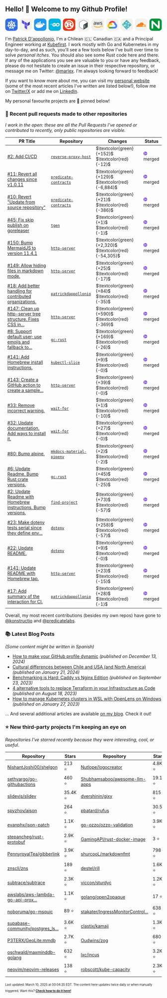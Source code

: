 <!-- DO NOT EDIT THIS FILE DIRECTLY! This file was automatically generated from the tool in this repo. -->

## Hello! :wave: Welcome to my Github Profile!

<p align="center">
  <picture><source media="(prefers-color-scheme: dark)" srcset="images/icons-dark.png"><source media="(prefers-color-scheme: light)" srcset="images/icons-light.png"><img src="images/icons-light.png" alt="Technologies I use"></picture>
</p>

I'm [Patrick D'appollonio](https://www.patrickdap.com), I'm a Chilean 🇨🇱 Canadian 🇨🇦 and a Principal Engineer working at [Kubefirst](https://kubefirst.io). I work mostly with Go and Kubernetes in my day-to-day, and as such, you'll see a few tools below I've built over time to solve *personal itches*. You should also see some Rust code here and there. If any of the applications you see are valuable to you or have any feedback, please do not hesitate to create an issue in their respective repository, or message me on Twitter: [@marlex](https://twitter.com/marlex). I'm always looking forward to feedback!

If you want to know more about me, you can visit my [personal website](https://www.patrickdap.com) (some of the most recent articles I've written are listed below!), follow me on [Twitter/X](https://twitter.com/marlex) or add me on [LinkedIn](https://www.linkedin.com/in/patrickdappollonio/).

My personal favourite projects are :pushpin: pinned below!
### :pencil: Recent pull requests made to other repositories

*I work in the open: these are all the Pull Requests I've opened or contributed to recently, only public repositories are visible.*

| PR Title | Repository | Changes | Status |
| --- | --- | --- | --- |
| [#2: Add CI/CD](https://github.com/patrickdappollonio/reverse-proxy-host/pull/2) | [`reverse-proxy-host`](https://github.com/patrickdappollonio/reverse-proxy-host) | $\textcolor{green}{+152}$ $\textcolor{red}{-12}$ | <picture><source media="(prefers-color-scheme: dark)" srcset="https://raw.githubusercontent.com/patrickdappollonio/patrickdappollonio/refs/heads/main/images/statuses/github-merged.png" width="12" height="12"><source media="(prefers-color-scheme: light)" srcset="https://raw.githubusercontent.com/patrickdappollonio/patrickdappollonio/refs/heads/main/images/statuses/github-merged.png" width="12" height="12"><img src="https://raw.githubusercontent.com/patrickdappollonio/patrickdappollonio/refs/heads/main/images/statuses/github-merged.png" width="12" height="12" alt="merged"></picture> merged |
| [#11: Revert all changes since v1.0.11](https://github.com/predicatelabs/predicate-contracts/pull/11) | [`predicate-contracts`](https://github.com/predicatelabs/predicate-contracts) | $\textcolor{green}{+129}$ $\textcolor{red}{-6,884}$ | <picture><source media="(prefers-color-scheme: dark)" srcset="https://raw.githubusercontent.com/patrickdappollonio/patrickdappollonio/refs/heads/main/images/statuses/github-merged.png" width="12" height="12"><source media="(prefers-color-scheme: light)" srcset="https://raw.githubusercontent.com/patrickdappollonio/patrickdappollonio/refs/heads/main/images/statuses/github-merged.png" width="12" height="12"><img src="https://raw.githubusercontent.com/patrickdappollonio/patrickdappollonio/refs/heads/main/images/statuses/github-merged.png" width="12" height="12" alt="merged"></picture> merged |
| [#10: Revert "Update from source repository"](https://github.com/predicatelabs/predicate-contracts/pull/10) | [`predicate-contracts`](https://github.com/predicatelabs/predicate-contracts) | $\textcolor{green}{+21}$ $\textcolor{red}{-386}$ | <picture><source media="(prefers-color-scheme: dark)" srcset="https://raw.githubusercontent.com/patrickdappollonio/patrickdappollonio/refs/heads/main/images/statuses/github-merged.png" width="12" height="12"><source media="(prefers-color-scheme: light)" srcset="https://raw.githubusercontent.com/patrickdappollonio/patrickdappollonio/refs/heads/main/images/statuses/github-merged.png" width="12" height="12"><img src="https://raw.githubusercontent.com/patrickdappollonio/patrickdappollonio/refs/heads/main/images/statuses/github-merged.png" width="12" height="12" alt="merged"></picture> merged |
| [#45: Fix skip publish on goreleaser](https://github.com/patrickdappollonio/tgen/pull/45) | [`tgen`](https://github.com/patrickdappollonio/tgen) | $\textcolor{green}{+1}$ $\textcolor{red}{-1}$ | <picture><source media="(prefers-color-scheme: dark)" srcset="https://raw.githubusercontent.com/patrickdappollonio/patrickdappollonio/refs/heads/main/images/statuses/github-merged.png" width="12" height="12"><source media="(prefers-color-scheme: light)" srcset="https://raw.githubusercontent.com/patrickdappollonio/patrickdappollonio/refs/heads/main/images/statuses/github-merged.png" width="12" height="12"><img src="https://raw.githubusercontent.com/patrickdappollonio/patrickdappollonio/refs/heads/main/images/statuses/github-merged.png" width="12" height="12" alt="merged"></picture> merged |
| [#150: Bump MermaidJS to version 11.4.1](https://github.com/patrickdappollonio/http-server/pull/150) | [`http-server`](https://github.com/patrickdappollonio/http-server) | $\textcolor{green}{+2,320}$ $\textcolor{red}{-54,305}$ | <picture><source media="(prefers-color-scheme: dark)" srcset="https://raw.githubusercontent.com/patrickdappollonio/patrickdappollonio/refs/heads/main/images/statuses/github-merged.png" width="12" height="12"><source media="(prefers-color-scheme: light)" srcset="https://raw.githubusercontent.com/patrickdappollonio/patrickdappollonio/refs/heads/main/images/statuses/github-merged.png" width="12" height="12"><img src="https://raw.githubusercontent.com/patrickdappollonio/patrickdappollonio/refs/heads/main/images/statuses/github-merged.png" width="12" height="12" alt="merged"></picture> merged |
| [#149: Allow hiding files in markdown mode.](https://github.com/patrickdappollonio/http-server/pull/149) | [`http-server`](https://github.com/patrickdappollonio/http-server) | $\textcolor{green}{+25}$ $\textcolor{red}{-17}$ | <picture><source media="(prefers-color-scheme: dark)" srcset="https://raw.githubusercontent.com/patrickdappollonio/patrickdappollonio/refs/heads/main/images/statuses/github-merged.png" width="12" height="12"><source media="(prefers-color-scheme: light)" srcset="https://raw.githubusercontent.com/patrickdappollonio/patrickdappollonio/refs/heads/main/images/statuses/github-merged.png" width="12" height="12"><img src="https://raw.githubusercontent.com/patrickdappollonio/patrickdappollonio/refs/heads/main/images/statuses/github-merged.png" width="12" height="12" alt="merged"></picture> merged |
| [#18: Add better handling for contributed organizations.](https://github.com/patrickdappollonio/patrickdappollonio/pull/18) | [`patrickdappollonio`](https://github.com/patrickdappollonio/patrickdappollonio) | $\textcolor{green}{+84}$ $\textcolor{red}{-35}$ | <picture><source media="(prefers-color-scheme: dark)" srcset="https://raw.githubusercontent.com/patrickdappollonio/patrickdappollonio/refs/heads/main/images/statuses/github-merged.png" width="12" height="12"><source media="(prefers-color-scheme: light)" srcset="https://raw.githubusercontent.com/patrickdappollonio/patrickdappollonio/refs/heads/main/images/statuses/github-merged.png" width="12" height="12"><img src="https://raw.githubusercontent.com/patrickdappollonio/patrickdappollonio/refs/heads/main/images/statuses/github-merged.png" width="12" height="12" alt="merged"></picture> merged |
| [#147: Clean up http-server tree structure. Fixes CSS in...](https://github.com/patrickdappollonio/http-server/pull/147) | [`http-server`](https://github.com/patrickdappollonio/http-server) | $\textcolor{green}{+590}$ $\textcolor{red}{-369}$ | <picture><source media="(prefers-color-scheme: dark)" srcset="https://raw.githubusercontent.com/patrickdappollonio/patrickdappollonio/refs/heads/main/images/statuses/github-merged.png" width="12" height="12"><source media="(prefers-color-scheme: light)" srcset="https://raw.githubusercontent.com/patrickdappollonio/patrickdappollonio/refs/heads/main/images/statuses/github-merged.png" width="12" height="12"><img src="https://raw.githubusercontent.com/patrickdappollonio/patrickdappollonio/refs/heads/main/images/statuses/github-merged.png" width="12" height="12" alt="merged"></picture> merged |
| [#8: Support default user; use emojis and fallback to...](https://github.com/patrickdappollonio/gc-rust/pull/8) | [`gc-rust`](https://github.com/patrickdappollonio/gc-rust) | $\textcolor{green}{+169}$ $\textcolor{red}{-26}$ | <picture><source media="(prefers-color-scheme: dark)" srcset="https://raw.githubusercontent.com/patrickdappollonio/patrickdappollonio/refs/heads/main/images/statuses/github-merged.png" width="12" height="12"><source media="(prefers-color-scheme: light)" srcset="https://raw.githubusercontent.com/patrickdappollonio/patrickdappollonio/refs/heads/main/images/statuses/github-merged.png" width="12" height="12"><img src="https://raw.githubusercontent.com/patrickdappollonio/patrickdappollonio/refs/heads/main/images/statuses/github-merged.png" width="12" height="12" alt="merged"></picture> merged |
| [#141: Add Homebrew install instructions.](https://github.com/patrickdappollonio/kubectl-slice/pull/141) | [`kubectl-slice`](https://github.com/patrickdappollonio/kubectl-slice) | $\textcolor{green}{+9}$ $\textcolor{red}{-0}$ | <picture><source media="(prefers-color-scheme: dark)" srcset="https://raw.githubusercontent.com/patrickdappollonio/patrickdappollonio/refs/heads/main/images/statuses/github-merged.png" width="12" height="12"><source media="(prefers-color-scheme: light)" srcset="https://raw.githubusercontent.com/patrickdappollonio/patrickdappollonio/refs/heads/main/images/statuses/github-merged.png" width="12" height="12"><img src="https://raw.githubusercontent.com/patrickdappollonio/patrickdappollonio/refs/heads/main/images/statuses/github-merged.png" width="12" height="12" alt="merged"></picture> merged |
| [#143: Create a GitHub action to create a sample...](https://github.com/patrickdappollonio/http-server/pull/143) | [`http-server`](https://github.com/patrickdappollonio/http-server) | $\textcolor{green}{+39}$ $\textcolor{red}{-0}$ | <picture><source media="(prefers-color-scheme: dark)" srcset="https://raw.githubusercontent.com/patrickdappollonio/patrickdappollonio/refs/heads/main/images/statuses/github-merged.png" width="12" height="12"><source media="(prefers-color-scheme: light)" srcset="https://raw.githubusercontent.com/patrickdappollonio/patrickdappollonio/refs/heads/main/images/statuses/github-merged.png" width="12" height="12"><img src="https://raw.githubusercontent.com/patrickdappollonio/patrickdappollonio/refs/heads/main/images/statuses/github-merged.png" width="12" height="12" alt="merged"></picture> merged |
| [#33: Remove incorrect warning.](https://github.com/patrickdappollonio/wait-for/pull/33) | [`wait-for`](https://github.com/patrickdappollonio/wait-for) | $\textcolor{green}{+1}$ $\textcolor{red}{-10}$ | <picture><source media="(prefers-color-scheme: dark)" srcset="https://raw.githubusercontent.com/patrickdappollonio/patrickdappollonio/refs/heads/main/images/statuses/github-merged.png" width="12" height="12"><source media="(prefers-color-scheme: light)" srcset="https://raw.githubusercontent.com/patrickdappollonio/patrickdappollonio/refs/heads/main/images/statuses/github-merged.png" width="12" height="12"><img src="https://raw.githubusercontent.com/patrickdappollonio/patrickdappollonio/refs/heads/main/images/statuses/github-merged.png" width="12" height="12" alt="merged"></picture> merged |
| [#32: Update documentation. Add ways to install it.](https://github.com/patrickdappollonio/wait-for/pull/32) | [`wait-for`](https://github.com/patrickdappollonio/wait-for) | $\textcolor{green}{+27}$ $\textcolor{red}{-0}$ | <picture><source media="(prefers-color-scheme: dark)" srcset="https://raw.githubusercontent.com/patrickdappollonio/patrickdappollonio/refs/heads/main/images/statuses/github-merged.png" width="12" height="12"><source media="(prefers-color-scheme: light)" srcset="https://raw.githubusercontent.com/patrickdappollonio/patrickdappollonio/refs/heads/main/images/statuses/github-merged.png" width="12" height="12"><img src="https://raw.githubusercontent.com/patrickdappollonio/patrickdappollonio/refs/heads/main/images/statuses/github-merged.png" width="12" height="12" alt="merged"></picture> merged |
| [#80: Bump alpine.](https://github.com/patrickdappollonio/mkdocs-material-pipenv/pull/80) | [`mkdocs-material-pipenv`](https://github.com/patrickdappollonio/mkdocs-material-pipenv) | $\textcolor{green}{+2}$ $\textcolor{red}{-2}$ | <picture><source media="(prefers-color-scheme: dark)" srcset="https://raw.githubusercontent.com/patrickdappollonio/patrickdappollonio/refs/heads/main/images/statuses/github-merged.png" width="12" height="12"><source media="(prefers-color-scheme: light)" srcset="https://raw.githubusercontent.com/patrickdappollonio/patrickdappollonio/refs/heads/main/images/statuses/github-merged.png" width="12" height="12"><img src="https://raw.githubusercontent.com/patrickdappollonio/patrickdappollonio/refs/heads/main/images/statuses/github-merged.png" width="12" height="12" alt="merged"></picture> merged |
| [#6: Update Readme. Bump Rust crate versions.](https://github.com/patrickdappollonio/gc-rust/pull/6) | [`gc-rust`](https://github.com/patrickdappollonio/gc-rust) | $\textcolor{green}{+45}$ $\textcolor{red}{-25}$ | <picture><source media="(prefers-color-scheme: dark)" srcset="https://raw.githubusercontent.com/patrickdappollonio/patrickdappollonio/refs/heads/main/images/statuses/github-merged.png" width="12" height="12"><source media="(prefers-color-scheme: light)" srcset="https://raw.githubusercontent.com/patrickdappollonio/patrickdappollonio/refs/heads/main/images/statuses/github-merged.png" width="12" height="12"><img src="https://raw.githubusercontent.com/patrickdappollonio/patrickdappollonio/refs/heads/main/images/statuses/github-merged.png" width="12" height="12" alt="merged"></picture> merged |
| [#2: Update Readme with Homebrew instructions. Bump versions.](https://github.com/patrickdappollonio/find-project/pull/2) | [`find-project`](https://github.com/patrickdappollonio/find-project) | $\textcolor{green}{+73}$ $\textcolor{red}{-57}$ | <picture><source media="(prefers-color-scheme: dark)" srcset="https://raw.githubusercontent.com/patrickdappollonio/patrickdappollonio/refs/heads/main/images/statuses/github-merged.png" width="12" height="12"><source media="(prefers-color-scheme: light)" srcset="https://raw.githubusercontent.com/patrickdappollonio/patrickdappollonio/refs/heads/main/images/statuses/github-merged.png" width="12" height="12"><img src="https://raw.githubusercontent.com/patrickdappollonio/patrickdappollonio/refs/heads/main/images/statuses/github-merged.png" width="12" height="12" alt="merged"></picture> merged |
| [#23: Make dotenv tests serial since they define env...](https://github.com/patrickdappollonio/dotenv/pull/23) | [`dotenv`](https://github.com/patrickdappollonio/dotenv) | $\textcolor{green}{+258}$ $\textcolor{red}{-57}$ | <picture><source media="(prefers-color-scheme: dark)" srcset="https://raw.githubusercontent.com/patrickdappollonio/patrickdappollonio/refs/heads/main/images/statuses/github-merged.png" width="12" height="12"><source media="(prefers-color-scheme: light)" srcset="https://raw.githubusercontent.com/patrickdappollonio/patrickdappollonio/refs/heads/main/images/statuses/github-merged.png" width="12" height="12"><img src="https://raw.githubusercontent.com/patrickdappollonio/patrickdappollonio/refs/heads/main/images/statuses/github-merged.png" width="12" height="12" alt="merged"></picture> merged |
| [#22: Update README.](https://github.com/patrickdappollonio/dotenv/pull/22) | [`dotenv`](https://github.com/patrickdappollonio/dotenv) | $\textcolor{green}{+9}$ $\textcolor{red}{-0}$ | <picture><source media="(prefers-color-scheme: dark)" srcset="https://raw.githubusercontent.com/patrickdappollonio/patrickdappollonio/refs/heads/main/images/statuses/github-merged.png" width="12" height="12"><source media="(prefers-color-scheme: light)" srcset="https://raw.githubusercontent.com/patrickdappollonio/patrickdappollonio/refs/heads/main/images/statuses/github-merged.png" width="12" height="12"><img src="https://raw.githubusercontent.com/patrickdappollonio/patrickdappollonio/refs/heads/main/images/statuses/github-merged.png" width="12" height="12" alt="merged"></picture> merged |
| [#141: Update README with Homebrew tap.](https://github.com/patrickdappollonio/http-server/pull/141) | [`http-server`](https://github.com/patrickdappollonio/http-server) | $\textcolor{green}{+23}$ $\textcolor{red}{-15}$ | <picture><source media="(prefers-color-scheme: dark)" srcset="https://raw.githubusercontent.com/patrickdappollonio/patrickdappollonio/refs/heads/main/images/statuses/github-merged.png" width="12" height="12"><source media="(prefers-color-scheme: light)" srcset="https://raw.githubusercontent.com/patrickdappollonio/patrickdappollonio/refs/heads/main/images/statuses/github-merged.png" width="12" height="12"><img src="https://raw.githubusercontent.com/patrickdappollonio/patrickdappollonio/refs/heads/main/images/statuses/github-merged.png" width="12" height="12" alt="merged"></picture> merged |
| [#17: Add summary of the interaction for CI.](https://github.com/patrickdappollonio/patrickdappollonio/pull/17) | [`patrickdappollonio`](https://github.com/patrickdappollonio/patrickdappollonio) | $\textcolor{green}{+28}$ $\textcolor{red}{-1}$ | <picture><source media="(prefers-color-scheme: dark)" srcset="https://raw.githubusercontent.com/patrickdappollonio/patrickdappollonio/refs/heads/main/images/statuses/github-merged.png" width="12" height="12"><source media="(prefers-color-scheme: light)" srcset="https://raw.githubusercontent.com/patrickdappollonio/patrickdappollonio/refs/heads/main/images/statuses/github-merged.png" width="12" height="12"><img src="https://raw.githubusercontent.com/patrickdappollonio/patrickdappollonio/refs/heads/main/images/statuses/github-merged.png" width="12" height="12" alt="merged"></picture> merged |


Overall, my most recent contributions (besides my own repos) have gone to [@konstructio](https://github.com/konstructio) and [@predicatelabs](https://github.com/predicatelabs).
### :books: Latest Blog Posts

*(Some content might be written in Spanish)*


* [How to make your GitHub profile dynamic](https://www.patrickdap.com/post/make-github-profile-dynamic/?ref=github-profile) *(published on December 13, 2024)*
* [Cultural differences between Chile and USA (and North America)](https://www.patrickdap.com/post/cultural-differences-chile-usa/?ref=github-profile) *(published on January 21, 2024)*
* [Benchmarking is Hard: Caddy vs Nginx Edition](https://www.patrickdap.com/post/benchmarking-is-hard/?ref=github-profile) *(published on September 23, 2023)*
* [4 alternative tools to replace Terraform in your Infrastructure as Code](https://www.patrickdap.com/post/ideas-replace-terraform/?ref=github-profile) *(published on August 18, 2023)*
* [How to manage Kubernetes clusters in WSL with OpenLens on Windows](https://www.patrickdap.com/post/openlens-wsl/?ref=github-profile) *(published on January 27, 2023)*

... And several additional articles are available [on my blog](https://www.patrickdap.com/). Check it out!



### :star: New third-party projects I'm keeping an eye on

*Repositories I've starred recently because they were interesting, cool, or useful.*

| Repository | Stars | Repository | Stars |
|------------|-------|------------|-------|
|  [NishantJoshi00/shelgon](https://github.com/NishantJoshi00/shelgon)  |  213 :star:  |  [Nutlope/logocreator](https://github.com/Nutlope/logocreator)  |  4.8K :star:  |
|  [sethvargo/go-githubactions](https://github.com/sethvargo/go-githubactions)  |  460 :star:  |  [Shubhamsaboo/awesome-llm-apps](https://github.com/Shubhamsaboo/awesome-llm-apps)  |  19.1K :star:  |
|  [slidevjs/slidev](https://github.com/slidevjs/slidev)  |  35.4K :star:  |  [dvershinin/gixy](https://github.com/dvershinin/gixy)  |  815 :star:  |
|  [spyzhov/ajson](https://github.com/spyzhov/ajson)  |  264 :star:  |  [pbatard/rufus](https://github.com/pbatard/rufus)  |  30.5K :star:  |
|  [evanphx/json-patch](https://github.com/evanphx/json-patch)  |  1.1K :star:  |  [go-ozzo/ozzo-validation](https://github.com/go-ozzo/ozzo-validation)  |  3.9K :star:  |
|  [stepancheg/rust-protobuf](https://github.com/stepancheg/rust-protobuf)  |  2.9K :star:  |  [GamingAPI/rust-docker-image](https://github.com/GamingAPI/rust-docker-image)  |  3 :star:  |
|  [PennyroyalTea/gibberlink](https://github.com/PennyroyalTea/gibberlink)  |  3.9K :star:  |  [shurcooL/markdownfmt](https://github.com/shurcooL/markdownfmt)  |  798 :star:  |
|  [znscli/zns](https://github.com/znscli/zns)  |  189 :star:  |  [destel/rill](https://github.com/destel/rill)  |  1.6K :star:  |
|  [subtrace/subtrace](https://github.com/subtrace/subtrace)  |  2.3K :star:  |  [viccon/sturdyc](https://github.com/viccon/sturdyc)  |  1.2K :star:  |
|  [awslabs/aws-lambda-go-api-prox...](https://github.com/awslabs/aws-lambda-go-api-proxy)  |  1.1K :star:  |  [golang/open2opaque](https://github.com/golang/open2opaque)  |  17 :star:  |
|  [noboruma/go-msquic](https://github.com/noboruma/go-msquic)  |  89 :star:  |  [stakater/IngressMonitorControl...](https://github.com/stakater/IngressMonitorController)  |  638 :star:  |
|  [supabase-community/postgres_ls...](https://github.com/supabase-community/postgres_lsp)  |  3.6K :star:  |  [clastix/kamaji](https://github.com/clastix/kamaji)  |  1.3K :star:  |
|  [P3TERX/GeoLite.mmdb](https://github.com/P3TERX/GeoLite.mmdb)  |  2.7K :star:  |  [Oudwins/zog](https://github.com/Oudwins/zog)  |  680 :star:  |
|  [oschwald/maxminddb-golang](https://github.com/oschwald/maxminddb-golang)  |  632 :star:  |  [lxc/incus](https://github.com/lxc/incus)  |  3.2K :star:  |
|  [neovim/neovim-releases](https://github.com/neovim/neovim-releases)  |  138 :star:  |  [robscott/kube-capacity](https://github.com/robscott/kube-capacity)  |  2.3K :star:  |

<sup><sub>Last updated: March 10, 2025 at 00:04:35 EDT. The content here updates twice daily or when manually triggered. Want this? [**Check how to do it here!**](./HOWTO.md)</sup></sub>

